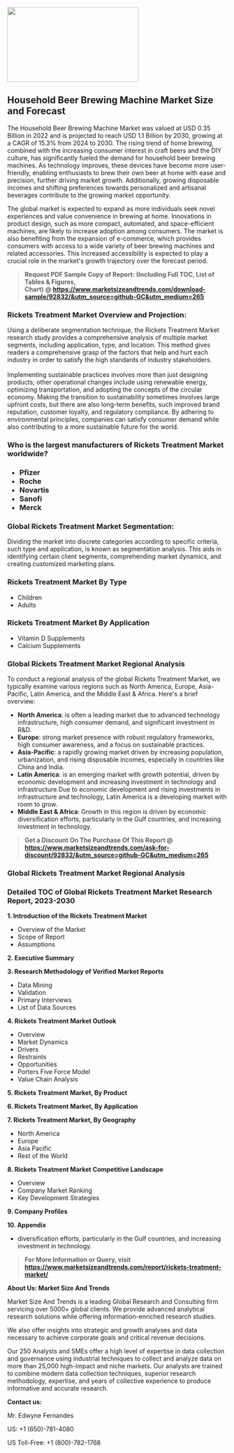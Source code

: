 <p><img class="alignnone size-medium wp-image-20088" src="https://ffe5etoiles.com/wp-content/uploads/2024/12/MST1-300x171.png" alt="" width="300" height="171" /></p><h2>Household Beer Brewing Machine Market Size and Forecast</h2><p>The Household Beer Brewing Machine Market was valued at USD 0.35 Billion in 2022 and is projected to reach USD 1.1 Billion by 2030, growing at a CAGR of 15.3% from 2024 to 2030. The rising trend of home brewing, combined with the increasing consumer interest in craft beers and the DIY culture, has significantly fueled the demand for household beer brewing machines. As technology improves, these devices have become more user-friendly, enabling enthusiasts to brew their own beer at home with ease and precision, further driving market growth. Additionally, growing disposable incomes and shifting preferences towards personalized and artisanal beverages contribute to the growing market opportunity.</p><p>The global market is expected to expand as more individuals seek novel experiences and value convenience in brewing at home. Innovations in product design, such as more compact, automated, and space-efficient machines, are likely to increase adoption among consumers. The market is also benefiting from the expansion of e-commerce, which provides consumers with access to a wide variety of beer brewing machines and related accessories. This increased accessibility is expected to play a crucial role in the market's growth trajectory over the forecast period.</p></p><blockquote id="" class=""><strong>Request PDF Sample Copy of Report: (Including Full TOC, List of Tables &amp; Figures, Chart)&nbsp;@&nbsp;<strong><a href="https://www.marketsizeandtrends.com/download-sample/92832/&utm_source=github-GC&utm_medium=265" target="_blank">https://www.marketsizeandtrends.com/download-sample/92832/&utm_source=github-GC&utm_medium=265</a></strong></strong></blockquote><h3 id="" class="">Rickets Treatment Market&nbsp;Overview and Projection:</h3><p id="" class="">Using a deliberate segmentation technique, the Rickets Treatment Market research study provides a comprehensive analysis of multiple market segments, including application, type, and location. This method gives readers a comprehensive grasp of the factors that help and hurt each industry in order to satisfy the high standards of industry stakeholders. <br /> <br />Implementing sustainable practices involves more than just designing products; other operational changes include using renewable energy, optimizing transportation, and adopting the concepts of the circular economy. Making the transition to sustainability sometimes involves large upfront costs, but there are also long-term benefits, such improved brand reputation, customer loyalty, and regulatory compliance. By adhering to environmental principles, companies can satisfy consumer demand while also contributing to a more sustainable future for the world.</p><h3 id="" class="">Who is the largest manufacturers of&nbsp;Rickets Treatment Market worldwide?</h3><h3 class=""><p><ul><li>Pfizer </li><li> Roche </li><li> Novartis </li><li> Sanofi </li><li> Merck</li></ul></p></h3><h3 id="" class="">Global&nbsp;Rickets Treatment Market Segmentation:</h3><p id="" class="">Dividing the market into discrete categories according to specific criteria, such type and application, is known as segmentation analysis. This aids in identifying certain client segments, comprehending market dynamics, and creating customized marketing plans.</p><h3 id="" class="">Rickets Treatment Market&nbsp;By Type</h3><p><p><ul><li>Children </li><li> Adults</p></li></ul></p></p><h3 id="" class="">Rickets Treatment Market&nbsp;By Application</h3><p class=""><p><ul><li>Vitamin D Supplements </li><li> Calcium Supplements</li></ul></p></p><h3 id="" class="">Global Rickets Treatment Market Regional Analysis</h3><p id="" class="">To conduct a regional analysis of the global Rickets Treatment Market, we typically examine various regions such as North America, Europe, Asia-Pacific, Latin America, and the Middle East &amp; Africa. Here's a brief overview:</p><ul><li><strong>North America</strong>: is often a leading market due to advanced technology infrastructure, high consumer demand, and significant investment in R&amp;D.</li><li><strong>Europe</strong>: strong market presence with robust regulatory frameworks, high consumer awareness, and a focus on sustainable practices.</li><li><strong>Asia-Pacific</strong>: a rapidly growing market driven by increasing population, urbanization, and rising disposable incomes, especially in countries like China and India.</li><li><strong>Latin America</strong>: is an emerging market with growth potential, driven by economic development and increasing investment in technology and infrastructure.Due to economic development and rising investments in infrastructure and technology, Latin America is a developing market with room to grow.</li><li><strong>Middle East &amp; Africa</strong>: Growth in this region is driven by economic diversification efforts, particularly in the Gulf countries, and increasing investment in technology.</li></ul><blockquote id="" class=""><strong>Get a Discount On The Purchase Of This Report @ <strong><a href="https://www.marketsizeandtrends.com/ask-for-discount/92832/&utm_source=github-GC&utm_medium=265" target="_blank">https://www.marketsizeandtrends.com/ask-for-discount/92832/&utm_source=github-GC&utm_medium=265</a></strong></strong></blockquote><h3 id="" class="">Global Rickets Treatment Market Regional Analysis</h3><h3 id="" class="">Detailed TOC of Global Rickets Treatment Market Research Report, 2023-2030</h3><p id="" class=""><strong>1. Introduction of the Rickets Treatment Market</strong></p><ul><li>Overview of the Market</li><li>Scope of Report</li><li>Assumptions</li></ul><p id="" class=""><strong>2. Executive Summary</strong></p><p id="" class=""><strong>3. Research Methodology of Verified Market Reports</strong></p><ul><li>Data Mining</li><li>Validation</li><li>Primary Interviews</li><li>List of Data Sources</li></ul><p id="" class=""><strong>4. Rickets Treatment Market Outlook</strong></p><ul><li>Overview</li><li>Market Dynamics</li><li>Drivers</li><li>Restraints</li><li>Opportunities</li><li>Porters Five Force Model</li><li>Value Chain Analysis</li></ul><p id="" class=""><strong>5. Rickets Treatment Market, By Product</strong></p><p id="" class=""><strong>6. Rickets Treatment Market, By Application</strong></p><p id="" class=""><strong>7. Rickets Treatment Market, By Geography</strong></p><ul><li>North America</li><li>Europe</li><li>Asia Pacific</li><li>Rest of the World</li></ul><p id="" class=""><strong>8. Rickets Treatment Market Competitive Landscape</strong></p><ul><li>Overview</li><li>Company Market Ranking</li><li>Key Development Strategies</li></ul><p id="" class=""><strong>9. Company Profiles</strong></p><p id="" class=""><strong>10. Appendix</strong></p><ul><li>diversification efforts, particularly in the Gulf countries, and increasing investment in technology.</li></ul><blockquote id="" class=""><strong>For More Information or Query, visit <strong><strong><a href="https://www.marketsizeandtrends.com/report/rickets-treatment-market/" target="_blank">https://www.marketsizeandtrends.com/report/rickets-treatment-market/</a></strong></strong></strong></blockquote><p id="" class=""><strong>About Us: Market Size And Trends</strong></p><p id="" class="">Market Size And Trends is a leading Global Research and Consulting firm servicing over 5000+ global clients. We provide advanced analytical research solutions while offering information-enriched research studies.</p><p id="" class="">We also offer insights into strategic and growth analyses and data necessary to achieve corporate goals and critical revenue decisions.</p><p id="" class="">Our 250 Analysts and SMEs offer a high level of expertise in data collection and governance using industrial techniques to collect and analyze data on more than 25,000 high-impact and niche markets. Our analysts are trained to combine modern data collection techniques, superior research methodology, expertise, and years of collective experience to produce informative and accurate research.</p><p id="" class=""><strong>Contact us:</strong></p><p id="" class="">Mr. Edwyne Fernandes</p><p id="" class="">US: +1 (650)-781-4080</p><p id="" class="">US Toll-Free: +1 (800)-782-1768</p>
